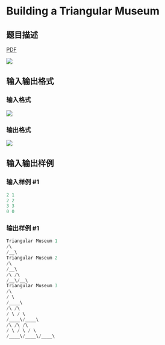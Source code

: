 # Building a Triangular Museum

## 题目描述

[problemUrl]: https://uva.onlinejudge.org/index.php?option=com_onlinejudge&Itemid=8&category=26&page=show_problem&problem=2477

[PDF](https://uva.onlinejudge.org/external/114/p11482.pdf)

![](https://cdn.luogu.com.cn/upload/vjudge_pic/UVA11482/eabffeaf175b53a68af5178734bb4a38068b3a6f.png)

## 输入输出格式

### 输入格式

![](https://cdn.luogu.com.cn/upload/vjudge_pic/UVA11482/5b39f341379f265bb3963657ac20471f0eb93fcf.png)

### 输出格式

![](https://cdn.luogu.com.cn/upload/vjudge_pic/UVA11482/41b8a9ebd35fc89dc1a368f272507b2d8a379d69.png)

## 输入输出样例

### 输入样例 #1

```cpp
2 1
2 2
3 3
0 0
```


### 输出样例 #1

```cpp
Triangular Museum 1
/\
/__\
Triangular Museum 2
/\
/__\
/\ /\
/__\/__\
Triangular Museum 3
/\
/ \
/____\
/\ /\
/ \ / \
/____\/____\
/\ /\ /\
/ \ / \ / \
/____\/____\/____\
```


